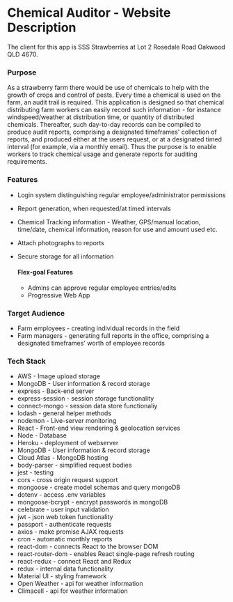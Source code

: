 # Chemical Auditor - Website Description

The client for this app is SSS Strawberries at Lot 2 Rosedale Road Oakwood QLD 4670.

### Purpose

As a strawberry farm there would be use of chemicals to help with the growth of crops and control of pests. Every time a chemical is used on the farm, an audit trail is required. This application is designed so that chemical distributing farm workers can easily record such information - for instance windspeed/weather at distribution time, or quantity of distributed chemicals. Thereafter, such day-to-day records can be compiled to produce audit reports, comprising a designated timeframes' collection of reports, and produced either at the users request, or at a designated timed interval (for example, via a monthly email). Thus the purpose is to enable workers to track chemical usage and generate reports for auditing requirements.

### Features

- Login system distinguishing regular employee/administrator permissions
- Report generation, when requested/at timed intervals
- Chemical Tracking information - Weather, GPS/manual location, time/date, chemical information, reason for use and amount used etc.
- Attach photographs to reports
- Secure storage for all information

  #### Flex-goal Features

  - Admins can approve regular employee entries/edits
  - Progressive Web App

### Target Audience

- Farm employees - creating individual records in the field
- Farm managers - generating full reports in the office, comprising a designated timeframes' worth of employee records

### Tech Stack

- AWS - Image upload storage
- MongoDB - User information & record storage
- express - Back-end server
- express-session - session storage functionality
- connect-mongo - session data store functionaliy
- lodash - general helper methods 
- nodemon - Live-server monitoring
- React - Front-end view rendering & geolocation services
- Node - Database
- Heroku - deployment of webserver 
- MongoDB - User information & record storage
- Cloud Atlas - MongoDB hosting
- body-parser - simplified request bodies
- jest - testing
- cors - cross origin request support
- mongoose - create model schemas and query mongoDB
- dotenv - access .env variables
- mongoose-bcrypt - encrypt passwords in mongoDB
- celebrate - user input validation
- jwt - json web token functionality
- passport - authenticate requests
- axios - make promise AJAX requests
- cron - automatic monthly reports
- react-dom - connects React to the browser DOM
- react-router-dom - enables React single-page refresh routing
- react-redux - connect React and Redux
- redux - internal data functionality
- Material UI - styling framework
- Open Weather - api for weather information
- Climacell - api for weather information
